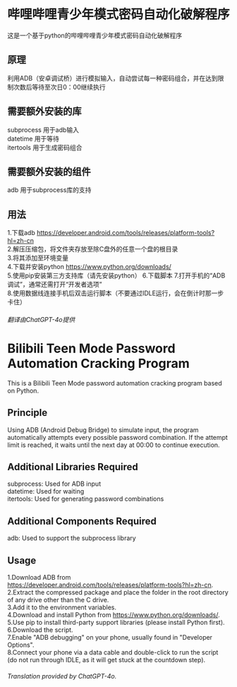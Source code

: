 # 哔哩哔哩青少年模式密码自动化破解程序
这是一个基于python的哔哩哔哩青少年模式密码自动化破解程序
## 原理
利用ADB（安卓调试桥）进行模拟输入，自动尝试每一种密码组合，并在达到限制次数后等待至次日0：00继续执行
## 需要额外安装的库
subprocess  用于adb输入  
datetime  用于等待  
itertools  用于生成密码组合
## 需要额外安装的组件
adb  用于subprocess库的支持
## 用法
1.下载adb https://developer.android.com/tools/releases/platform-tools?hl=zh-cn  
2.解压压缩包，将文件夹存放至除C盘外的任意一个盘的根目录    
3.将其添加至环境变量  
4.下载并安装python https://www.python.org/downloads/  
5.使用pip安装第三方支持库（请先安装python）
6.下载脚本
7.打开手机的“ADB调试”，通常还需打开“开发者选项”  
8.使用数据线连接手机后双击运行脚本（不要通过IDLE运行，会在倒计时那一步卡住）  
###### 翻译由ChatGPT-4o提供
# Bilibili Teen Mode Password Automation Cracking Program
This is a Bilibili Teen Mode password automation cracking program based on Python.
## Principle
Using ADB (Android Debug Bridge) to simulate input, the program automatically attempts every possible password combination. If the attempt limit is reached, it waits until the next day at 00:00 to continue execution.
## Additional Libraries Required
subprocess: Used for ADB input  
datetime: Used for waiting  
itertools: Used for generating password combinations
## Additional Components Required
adb: Used to support the subprocess library
## Usage
1.Download ADB from https://developer.android.com/tools/releases/platform-tools?hl=zh-cn.  
2.Extract the compressed package and place the folder in the root directory of any drive other than the C drive.  
3.Add it to the environment variables.  
4.Download and install Python from https://www.python.org/downloads/.  
5.Use pip to install third-party support libraries (please install Python first).  
6.Download the script.  
7.Enable "ADB debugging" on your phone, usually found in "Developer Options".  
8.Connect your phone via a data cable and double-click to run the script (do not run through IDLE, as it will get stuck at the countdown step).  
###### Translation provided by ChatGPT-4o.
